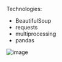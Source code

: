 Technologies:
- BeautifulSoup
- requests
- multiprocessing
- pandas


![image](https://github.com/IvanPorozov/Parsing/assets/139009015/3efe00c2-498b-4523-85b6-456d569a79b9)

